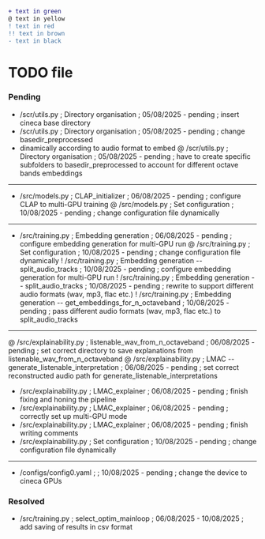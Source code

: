```diff
+ text in green
@ text in yellow
! text in red
!! text in brown
- text in black
```

# TODO file

### Pending

+ /scr/utils.py ; Directory organisation ; 05/08/2025 - pending ; insert cineca base directory
+ /scr/utils.py ; Directory organisation ; 05/08/2025 - pending ; change basedir_preprocessed
+    dinamically according to audio format to embed
@ /scr/utils.py ; Directory organisation ; 05/08/2025 - pending ; have to create specific subfolders to basedir_preprocessed
    to account for different octave bands embeddings
--------------------------------------------------------------------------
+ /src/models.py ; CLAP_initializer ; 06/08/2025 - pending ; configure CLAP to multi-GPU training
@ /src/models.py ; Set configuration ; 10/08/2025 - pending ; change configuration file dynamically
--------------------------------------------------------------------------
+ /src/training.py ; Embedding generation ; 06/08/2025 - pending ; configure embedding generation for multi-GPU run
@ /src/training.py ; Set configuration ; 10/08/2025 - pending ; change configuration file dynamically
! /src/training.py ; Embedding generation -- split_audio_tracks ; 10/08/2025 - pending ; configure embedding generation for
    multi-GPU run
! /src/training.py ; Embedding generation -- split_audio_tracks ; 10/08/2025 - pending ; rewrite to support different audio
    formats (wav, mp3, flac etc.)
! /src/training.py ; Embedding generation -- get_embeddings_for_n_octaveband ; 10/08/2025 - pending ; pass different audio
    formats (wav, mp3, flac etc.) to split_audio_tracks
--------------------------------------------------------------------------
@ /src/explainability.py ; listenable_wav_from_n_octaveband ; 06/08/2025 - pending ; set correct directory to save explanations
    from listenable_wav_from_n_octaveband
@ /src/explainability.py ; LMAC -- generate_listenable_interpretation ; 06/08/2025 - pending ; set correct reconstructed audio
    path for generate_listenable_interpretations
+ /src/explainability.py ; LMAC_explainer ; 06/08/2025 - pending ; finish fixing and honing the pipeline
+ /src/explainability.py ; LMAC_explainer ; 06/08/2025 - pending ; correctly set up multi-GPU mode
+ /src/explainability.py ; LMAC_explainer ; 06/08/2025 - pending ; finish writing comments
+ /src/explainability.py ; Set configuration ; 10/08/2025 - pending ; change configuration file dynamically
--------------------------------------------------------------------------
+ /configs/config0.yaml ; ; 10/08/2025 - pending ; change the device to cineca GPUs

### Resolved

- /src/training.py ; select_optim_mainloop ; 06/08/2025 - 10/08/2025 ; add saving of results in csv format
